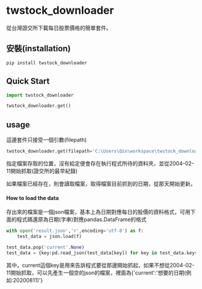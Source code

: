 twstock_downloader
========================
從台灣證交所下載每日股票價格的簡單套件。


## 安裝(installation)
```
pip install twstock_downloader
```

## Quick Start

```python
import twstock_downloader

twstock_downloader.get()
```

## usage

這邊套件只接受一個引數(filepath)

```python
twstock_downloader.get(filepath='C:\Users\Qin\workspace\twstock_downloader\twstock_downloader\result.json')
```
指定檔案存取的位置，沒有給定便會存在執行程式所待的資料夾，並從2004-02-11開始抓取(證交所的最早紀錄)

如果檔案已經存在，則會讀取檔案，取得檔案目前抓到的日期，從那天開始更新。



#### How to load the data
存出來的檔案是一個json檔案，基本上為日期對應每日的股價的資料格式，可用下面的程式碼還原為日期(字串)對應pandas.DataFrame的格式

```python
with open('result.json','r',encoding='utf-8') as f:
    test_data = json.load(f)

test_data.pop('current'.None)
test_data = {key:pd.read_json(test_data[key]) for key in test_data.keys()} 
```

其中，current這個key是用來告訴程式要從那邊開始抓起，如果不想從2004-02-11開始抓取，可以先產生一個空的json的檔案，裡面為{'current':'想要的日期(例如:20200811)'}